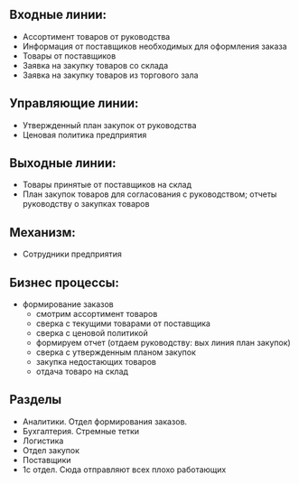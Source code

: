 

## Входные линии:
- Ассортимент товаров от руководства
- Информация от поставщиков необходимых для оформления заказа
- Товары от поставщиков
- Заявка на закупку товаров со склада
- Заявка на закупку товаров из торгового зала
## Управляющие линии:
- Утвержденный план закупок от руководства
- Ценовая политика предприятия
## Выходные линии:
- Товары принятые от поставщиков на склад
- План закупок товаров для согласования с руководством; отчеты руководству о закупках товаров
## Механизм:
- Сотрудники предприятия

## Бизнес процессы:
- формирование заказов
    - смотрим ассортимент товаров
    - сверка с текущими товарами от поставщика
    - сверка с ценовой политикой
    - формируем отчет (отдаем руководству: вых линия план закупок)
    - сверка с утвержденным планом закупок
    - закупка недостающих товаров
    - отдача товаро на склад


## Разделы

- Аналитики. Отдел формирования заказов.
- Бухгалтерия. Стремные тетки
- Логистика
- Отдел закупок
- Поставщики
- 1с отдел. Сюда отправляют всех плохо работающих





